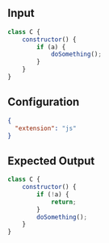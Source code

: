 
## Input
```javascript input
class C {
    constructor() {
        if (a) {
            doSomething();
        }
    }
}
```

## Configuration
```json configuration
{
  "extension": "js"
}
```

## Expected Output
```javascript expected output
class C {
    constructor() {
        if (!a) {
            return;
        }
        doSomething();
    }
}
```
